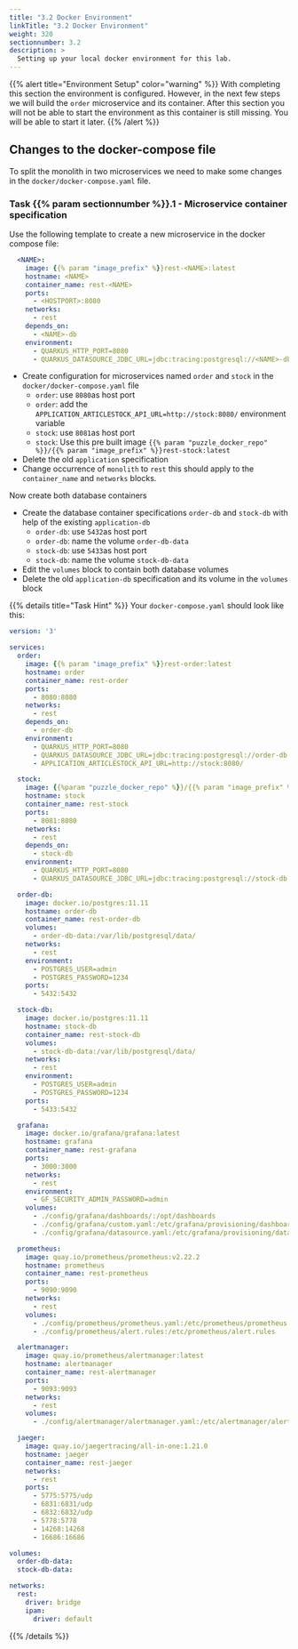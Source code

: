 ```yaml
---
title: "3.2 Docker Environment"
linkTitle: "3.2 Docker Environment"
weight: 320
sectionnumber: 3.2
description: >
  Setting up your local docker environment for this lab.
---
```


{{% alert title="Environment Setup" color="warning" %}} With completing this section the environment is configured. However,
in the next few steps we will build the `order` microservice and its container. After this section you will not be able
to start the environment as this container is still missing. You will be able to start it later. {{% /alert %}}


## Changes to the docker-compose file

To split the monolith in two microservices we need to make some changes in the `docker/docker-compose.yaml` file.


### Task {{% param sectionnumber %}}.1 - Microservice container specification

Use the following template to create a new microservice in the docker compose file:
```yaml
  <NAME>:
    image: {{% param "image_prefix" %}}rest-<NAME>:latest
    hostname: <NAME>
    container_name: rest-<NAME>
    ports:
      - <HOSTPORT>:8080
    networks:
      - rest
    depends_on:
      - <NAME>-db
    environment:
      - QUARKUS_HTTP_PORT=8080
      - QUARKUS_DATASOURCE_JDBC_URL=jdbc:tracing:postgresql://<NAME>-db:5432/admin
```

* Create configuration for microservices named `order` and `stock` in the `docker/docker-compose.yaml` file
  * `order`: use `8080`as host port
  * `order`: add the `APPLICATION_ARTICLESTOCK_API_URL=http://stock:8080/` environment variable
  * `stock`: use `8081`as host port
  * `stock`: Use this pre built image `{{% param "puzzle_docker_repo" %}}/{{% param "image_prefix" %}}rest-stock:latest`
* Delete the old `application` specification
* Change occurrence of `monolith` to `rest` this should apply to the `container_name` and `networks` blocks.

Now create both database containers

* Create the database container specifications `order-db` and `stock-db` with help of the existing `application-db`
  * `order-db`: use `5432`as host port
  * `order-db`: name the volume `order-db-data`
  * `stock-db`: use `5433`as host port
  * `stock-db`: name the volume `stock-db-data`
* Edit the `volumes` block to contain both database volumes
* Delete the old `application-db` specification and its volume in the `volumes` block

{{% details title="Task Hint" %}}
Your `docker-compose.yaml` should look like this:
```yaml
version: '3'

services:
  order:
    image: {{% param "image_prefix" %}}rest-order:latest
    hostname: order
    container_name: rest-order
    ports:
      - 8080:8080
    networks:
      - rest
    depends_on:
      - order-db
    environment:
      - QUARKUS_HTTP_PORT=8080
      - QUARKUS_DATASOURCE_JDBC_URL=jdbc:tracing:postgresql://order-db:5432/admin
      - APPLICATION_ARTICLESTOCK_API_URL=http://stock:8080/

  stock:
    image: {{%param "puzzle_docker_repo" %}}/{{% param "image_prefix" %}}rest-stock:latest
    hostname: stock
    container_name: rest-stock
    ports:
      - 8081:8080
    networks:
      - rest
    depends_on:
      - stock-db
    environment:
      - QUARKUS_HTTP_PORT=8080
      - QUARKUS_DATASOURCE_JDBC_URL=jdbc:tracing:postgresql://stock-db:5432/admin

  order-db:
    image: docker.io/postgres:11.11
    hostname: order-db
    container_name: rest-order-db
    volumes:
      - order-db-data:/var/lib/postgresql/data/
    networks:
      - rest
    environment:
      - POSTGRES_USER=admin
      - POSTGRES_PASSWORD=1234
    ports:
      - 5432:5432

  stock-db:
    image: docker.io/postgres:11.11
    hostname: stock-db
    container_name: rest-stock-db
    volumes:
      - stock-db-data:/var/lib/postgresql/data/
    networks:
      - rest
    environment:
      - POSTGRES_USER=admin
      - POSTGRES_PASSWORD=1234
    ports:
      - 5433:5432

  grafana:
    image: docker.io/grafana/grafana:latest
    hostname: grafana
    container_name: rest-grafana
    ports:
      - 3000:3000
    networks:
      - rest
    environment:
      - GF_SECURITY_ADMIN_PASSWORD=admin
    volumes:
      - ./config/grafana/dashboards/:/opt/dashboards
      - ./config/grafana/custom.yaml:/etc/grafana/provisioning/dashboards/custom.yaml
      - ./config/grafana/datasource.yaml:/etc/grafana/provisioning/datasources/datasource.yaml

  prometheus:
    image: quay.io/prometheus/prometheus:v2.22.2
    hostname: prometheus
    container_name: rest-prometheus
    ports:
      - 9090:9090
    networks:
      - rest
    volumes:
      - ./config/prometheus/prometheus.yaml:/etc/prometheus/prometheus.yml
      - ./config/prometheus/alert.rules:/etc/prometheus/alert.rules

  alertmanager:
    image: quay.io/prometheus/alertmanager:latest
    hostname: alertmanager
    container_name: rest-alertmanager
    ports:
      - 9093:9093
    networks:
      - rest
    volumes:
      - ./config/alertmanager/alertmanager.yaml:/etc/alertmanager/alertmanager.yml

  jaeger:
    image: quay.io/jaegertracing/all-in-one:1.21.0
    hostname: jaeger
    container_name: rest-jaeger
    networks:
      - rest
    ports:
      - 5775:5775/udp
      - 6831:6831/udp
      - 6832:6832/udp
      - 5778:5778
      - 14268:14268
      - 16686:16686

volumes:
  order-db-data:
  stock-db-data:

networks:
  rest:
    driver: bridge
    ipam:
      driver: default
```
{{% /details %}}
